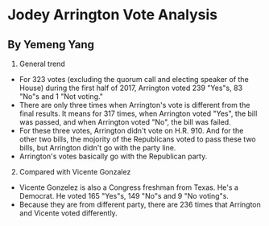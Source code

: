 # Jodey Arrington Vote Analysis
## By Yemeng Yang
1. General trend
* For 323 votes (excluding the quorum call and electing speaker of the House) during the first half of 2017, Arrington voted 239 "Yes"s, 83 "No"s and 1 "Not voting."
* There are only three times when Arrington's vote is different from the final results. It means for 317 times, when Arrington voted "Yes", the bill was passed, and when Arrington voted "No", the bill was failed.
* For these three votes, Arrington didn't vote on H.R. 910. And for the other two bills, the mojority of the Republicans voted to pass these two bills, but Arrington didn't go with the party line.
* Arrington's votes basically go with the Republican party.
2. Compared with Vicente Gonzalez
* Vicente Gonzelez is also a Congress freshman from Texas. He's a Democrat. He voted 165 "Yes"s, 149 "No"s and 9 "No voting"s.
* Because they are from different party, there are 236 times that Arrington and Vicente voted differently.
